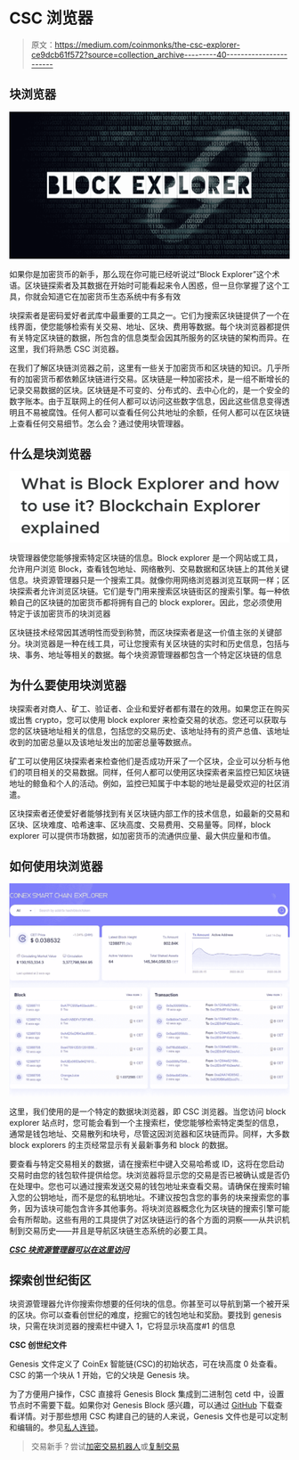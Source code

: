 # CSC 浏览器

> 原文：<https://medium.com/coinmonks/the-csc-explorer-ce9dcb61f572?source=collection_archive---------40----------------------->

## 块浏览器

![](img/ee49ac6536485b3fcc6860a23f010aba.png)

如果你是加密货币的新手，那么现在你可能已经听说过“Block Explorer”这个术语。区块链探索者及其数据在开始时可能看起来令人困惑，但一旦你掌握了这个工具，你就会知道它在加密货币生态系统中有多有效

块探索者是密码爱好者武库中最重要的工具之一。它们为搜索区块链提供了一个在线界面，使您能够检索有关交易、地址、区块、费用等数据。每个块浏览器都提供有关特定区块链的数据，所包含的信息类型会因其所服务的区块链的架构而异。在这里，我们将熟悉 CSC 浏览器。

在我们了解区块链浏览器之前，这里有一些关于加密货币和区块链的知识。几乎所有的加密货币都依赖区块链进行交易。区块链是一种加密技术，是一组不断增长的记录交易数据的区块。区块链是不可变的、分布式的、去中心化的，是一个安全的数字账本。由于互联网上的任何人都可以访问这些数字信息，因此这些信息变得透明且不易被腐蚀。任何人都可以查看任何公共地址的余额，任何人都可以在区块链上查看任何交易细节。怎么会？通过使用块管理器。

## 什么是块浏览器

![](img/fc144ef510e0cfc636211564cdc4270f.png)

块管理器使您能够搜索特定区块链的信息。Block explorer 是一个网站或工具，允许用户浏览 Block，查看钱包地址、网络散列、交易数据和区块链上的其他关键信息。块资源管理器只是一个搜索工具。就像你用网络浏览器浏览互联网一样；区块探索者允许浏览区块链。它们是专门用来搜索区块链街区的搜索引擎。每一种依赖自己的区块链的加密货币都将拥有自己的 block explorer。因此，您必须使用特定于该加密货币的块浏览器

区块链技术经常因其透明性而受到称赞，而区块探索者是这一价值主张的关键部分。块浏览器是一种在线工具，可让您搜索有关区块链的实时和历史信息，包括与块、事务、地址等相关的数据。每个块资源管理器都包含一个特定区块链的信息

## 为什么要使用块浏览器

块探索者对商人、矿工、验证者、企业和爱好者都有潜在的效用。如果您正在购买或出售 crypto，您可以使用 block explorer 来检查交易的状态。您还可以获取与您的区块链地址相关的信息，包括您的交易历史、该地址持有的资产总值、该地址收到的加密总量以及该地址发出的加密总量等数据点。

矿工可以使用区块探索者来检查他们是否成功开采了一个区块，企业可以分析与他们的项目相关的交易数据。同样，任何人都可以使用区块探索者来监控已知区块链地址的鲸鱼和个人的活动。例如，监控已知属于中本聪的地址是最受欢迎的社区消遣。

区块探索者还使爱好者能够找到有关区块链内部工作的技术信息，如最新的交易和区块、区块难度、哈希速率、区块高度、交易费用、交易量等。同样，block explorer 可以提供市场数据，如加密货币的流通供应量、最大供应量和市值。

## 如何使用块浏览器

![](img/cf68962dc0118db08c836d21612668a7.png)

这里，我们使用的是一个特定的数据块浏览器，即 CSC 浏览器。当您访问 block explorer 站点时，您可能会看到一个主搜索栏，使您能够检索特定类型的信息，通常是钱包地址、交易散列和块号，尽管这因浏览器和区块链而异。同样，大多数 block explorers 的主页经常显示有关最新事务和 block 的数据。

要查看与特定交易相关的数据，请在搜索栏中键入交易哈希或 ID，这将在您启动交易时由您的钱包软件提供给您。块浏览器将显示您的交易是否已被确认或是否仍在处理中。您也可以通过搜索发送交易的钱包地址来查看交易。请确保在搜索时输入您的公钥地址，而不是您的私钥地址。不建议按包含您的事务的块来搜索您的事务，因为该块可能包含许多其他事务。将块浏览器概念化为区块链的搜索引擎可能会有所帮助。这些有用的工具提供了对区块链运行的各个方面的洞察——从共识机制到交易历史——并且是导航区块链生态系统的必要工具。

[***CSC 块资源管理器可以在这里访问***](https://www.coinex.net/)

## 探索创世纪街区

块资源管理器允许你搜索你想要的任何块的信息。你甚至可以导航到第一个被开采的区块。你可以查看创世纪的难度，挖掘它的钱包地址和奖励。要找到 genesis 块，只需在块浏览器的搜索栏中键入 1，它将显示块高度#1 的信息

**CSC 创世纪文件**

Genesis 文件定义了 CoinEx 智能链(CSC)的初始状态，可在块高度 0 处查看。CSC 的第一个块从 1 开始，它的父块是 Genesis 块。

为了方便用户操作，CSC 直接将 Genesis Block 集成到二进制包 cetd 中，设置节点时不需要下载。如果你对 Genesis Block 感兴趣，可以通过 [GitHub](https://github.com/coinex-smart-chain/csc) 下载查看详情。对于那些想用 CSC 构建自己的链的人来说，Genesis 文件也是可以定制和编辑的。参见[私人连锁](https://docs.coinex.org/#/en-us/node_private_chain)。

> 交易新手？尝试[加密交易机器人](/coinmonks/crypto-trading-bot-c2ffce8acb2a)或[复制交易](/coinmonks/top-10-crypto-copy-trading-platforms-for-beginners-d0c37c7d698c)